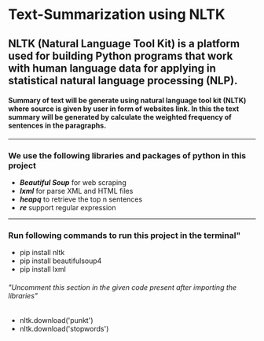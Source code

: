 # Text-Summarization using NLTK

## NLTK (Natural Language Tool Kit) is a platform used for building Python programs that work with human language data for applying in statistical natural language processing (NLP).

#### Summary of text will be generate using natural language tool kit (NLTK) where source is given by user in form of websites link. In this the text summary will be generated by calculate the weighted frequency of sentences in the paragraphs.

___

### We use the following libraries and packages of python in this project
- ***Beautiful Soup***   for web scraping
- ***lxml***   for parse XML and HTML files
- ***heapq***   to retrieve the top n sentences
- ***re***  support regular expression

___

### Run following commands to run this project in the terminal"

- pip install nltk
- pip install beautifulsoup4
- pip install lxml

###### "Uncomment this section in the given code present after importing the libraries"

- nltk.download('punkt')
- nltk.download('stopwords')

